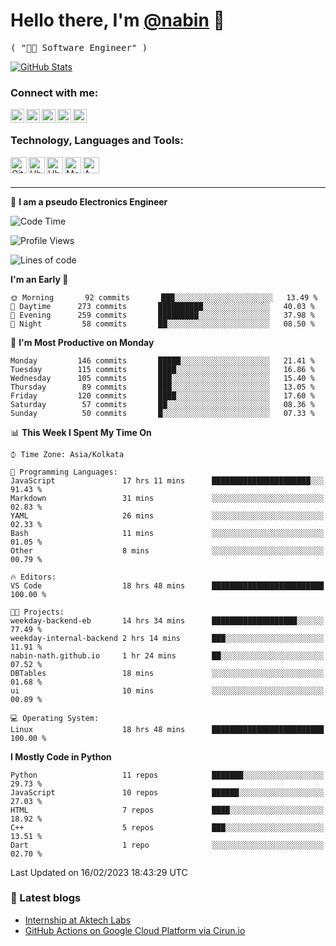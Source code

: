 <!-- <img src="profile_background.png" width="100%"> -->

<p>
  <h1>
    <b>Hello there, I'm <a href="https://github.com/nabin-nath">@nabin</a> 👋</b>
  </h1>
  <p>
    <samp>( "👨‍💻 Software Engineer" )</samp>
  </p>
</p>

<p>
  <a href="https://github.com/nabin-nath">
    <img alt="GitHub Stats" src="https://github-readme-stats.vercel.app/api?username=nabin-nath&show_icons=true&theme=dark&count_private=true&include_all_commits=false" />
  </a>
</p>

### Connect with me:

[<img align="left" alt="nabinnath | Website" width="22px" src="https://user-images.githubusercontent.com/55244069/206904166-939ff829-391e-4fb2-8d98-95ac7aaf22c0.png" />][website]
[<img align="left" alt="nabinnath | LinkedIn" width="22px" src="https://cdn.jsdelivr.net/npm/simple-icons@v3/icons/linkedin.svg" />][linkedin]
[<img align="left" alt="nabinnath | Medium" width="22px" src="https://cdn.jsdelivr.net/npm/simple-icons@v3/icons/medium.svg" />][medium]
[<img align="left" alt="nabinnath | Code Chef" width="22px" src="https://cdn.jsdelivr.net/npm/simple-icons@v3/icons/codechef.svg" />][codechef]
[<img align="left" alt="nabinnath | Twitter" width="22px" src="https://cdn.jsdelivr.net/npm/simple-icons@v3/icons/twitter.svg" />][twitter]

<br />

### Technology, Languages and Tools:

[<img align="left" title="git" alt="Git" width="26px" src="https://user-images.githubusercontent.com/55244069/152323251-ebc5bccf-6ea5-4725-ab92-2eb9b968938a.png" />][git]
[<img align="left" title="c++" alt="Ubuntu" width="26px" src="https://user-images.githubusercontent.com/55244069/152322009-974ab6c1-7e2b-46cd-8228-dc69799b9828.png" />][c++]
[<img align="left" title="react" alt="Ubuntu" width="26px" src="https://user-images.githubusercontent.com/55244069/152323669-c3b4ba4c-301b-4b64-a38d-6948e686abc6.png" />][react]
[<img align="left" title="mongodb" alt="MongoDB" width="26px" src="https://cdn.iconscout.com/icon/free/png-256/mongodb-3-1175138.png" />][mongodb]
[<img align="left" title="aws" alt="AWS" width="26px" src="https://cdn.icon-icons.com/icons2/2407/PNG/512/aws_icon_146074.png" />][aws]


<br />


<br />

---
🚀 **I am a pseudo Electronics Engineer**
<!--START_SECTION:waka-->
![Code Time](http://img.shields.io/badge/Code%20Time-410%20hrs%2037%20mins-blue)

![Profile Views](http://img.shields.io/badge/Profile%20Views-184-blue)

![Lines of code](https://img.shields.io/badge/From%20Hello%20World%20I%27ve%20Written-1%20Million%20lines%20of%20code-blue)

**I'm an Early 🐤** 

```text
🌞 Morning       92 commits       ███░░░░░░░░░░░░░░░░░░░░░░   13.49 % 
🌆 Daytime      273 commits       ██████████░░░░░░░░░░░░░░░   40.03 % 
🌃 Evening      259 commits       █████████░░░░░░░░░░░░░░░░   37.98 % 
🌙 Night         58 commits       ██░░░░░░░░░░░░░░░░░░░░░░░   08.50 % 

```
📅 **I'm Most Productive on Monday** 

```text
Monday         146 commits       █████░░░░░░░░░░░░░░░░░░░░   21.41 % 
Tuesday        115 commits       ████░░░░░░░░░░░░░░░░░░░░░   16.86 % 
Wednesday      105 commits       ███░░░░░░░░░░░░░░░░░░░░░░   15.40 % 
Thursday        89 commits       ███░░░░░░░░░░░░░░░░░░░░░░   13.05 % 
Friday         120 commits       ████░░░░░░░░░░░░░░░░░░░░░   17.60 % 
Saturday        57 commits       ██░░░░░░░░░░░░░░░░░░░░░░░   08.36 % 
Sunday          50 commits       █░░░░░░░░░░░░░░░░░░░░░░░░   07.33 % 

```


📊 **This Week I Spent My Time On** 

```text
⌚︎ Time Zone: Asia/Kolkata

💬 Programming Languages: 
JavaScript               17 hrs 11 mins      ██████████████████████░░░   91.43 % 
Markdown                 31 mins             ░░░░░░░░░░░░░░░░░░░░░░░░░   02.83 % 
YAML                     26 mins             ░░░░░░░░░░░░░░░░░░░░░░░░░   02.33 % 
Bash                     11 mins             ░░░░░░░░░░░░░░░░░░░░░░░░░   01.05 % 
Other                    8 mins              ░░░░░░░░░░░░░░░░░░░░░░░░░   00.79 % 

🔥 Editors: 
VS Code                  18 hrs 48 mins      █████████████████████████   100.00 % 

🐱‍💻 Projects: 
weekday-backend-eb       14 hrs 34 mins      ███████████████████░░░░░░   77.49 % 
weekday-internal-backend 2 hrs 14 mins       ███░░░░░░░░░░░░░░░░░░░░░░   11.91 % 
nabin-nath.github.io     1 hr 24 mins        ██░░░░░░░░░░░░░░░░░░░░░░░   07.52 % 
DBTables                 18 mins             ░░░░░░░░░░░░░░░░░░░░░░░░░   01.68 % 
ui                       10 mins             ░░░░░░░░░░░░░░░░░░░░░░░░░   00.89 % 

💻 Operating System: 
Linux                    18 hrs 48 mins      █████████████████████████   100.00 % 

```

**I Mostly Code in Python** 

```text
Python                   11 repos            ███████░░░░░░░░░░░░░░░░░░   29.73 % 
JavaScript               10 repos            ██████░░░░░░░░░░░░░░░░░░░   27.03 % 
HTML                     7 repos             ████░░░░░░░░░░░░░░░░░░░░░   18.92 % 
C++                      5 repos             ███░░░░░░░░░░░░░░░░░░░░░░   13.51 % 
Dart                     1 repo              ░░░░░░░░░░░░░░░░░░░░░░░░░   02.70 % 

```



 Last Updated on 16/02/2023 18:43:29 UTC
<!--END_SECTION:waka-->

### 📕 Latest blogs

<!-- BLOG-POST-LIST:START -->
- [Internship at Aktech Labs](/posts/aktech-labs-intern/)
- [GitHub Actions on Google Cloud Platform via Cirun.io](https://medium.com/@nabinnath9/github-actions-on-google-cloud-platform-via-cirun-io-28a36c3b1c22?source=rss-51e400dd2d27------2)
<!-- BLOG-POST-LIST:END -->


[vscode]: https://code.visualstudio.com/
[javascript]: https://www.w3schools.com/js/DEFAULT.asp
[nodejs]: https://nodejs.org/en/
[mongodb]: https://www.mongodb.com/
[gremlin]: https://tinkerpop.apache.org/
[java]: https://www.java.com/en/
[php]: https://www.php.net/
[golang]: https://go.dev/
[typescript]: https://www.typescriptlang.org/
[mysql]: https://www.mysql.com/
[neo4j]: https://neo4j.com/
[arangodb]: https://www.arangodb.com/
[ubuntu]: https://ubuntu.com/
[phpstrom]: https://www.jetbrains.com/phpstorm/
[intellij]: https://www.jetbrains.com/idea/
[pycharm]: https://www.jetbrains.com/pycharm/
[goland]: https://www.jetbrains.com/go/
[kubernetes]: https://kubernetes.io/
[terraform]: https://www.hashicorp.com/products/terraform
[laravel]: https://laravel.com/
[express]: https://expressjs.com/
[flask]: https://flask.palletsprojects.com/en/2.0.x/
[python]: https://www.python.org/
[spring]: https://spring.io/projects/spring-boot
[redis]: https://redis.io/
[docker]: https://www.docker.com/
[aws]: https://aws.amazon.com/
[socketIO]: https://socket.io/
[kafka]: https://kafka.apache.org/
[plsql]: https://www.postgresql.org/
[git]: https://git-scm.com/
[elasticsearch]: https://git-scm.com/
[kibana]: https://git-scm.com/
[website]: http://nabin-nath.github.io/
[medium]: https://medium.com/@nabinnath9/
[codechef]: http://codechef.com/users/nabinnath9/
[twitter]: https://twitter.com/nabin_nath9
[facebook]: https://www.facebook.com/people/Nabin-Nath/100006391395983/
[linkedin]: https://www.linkedin.com/in/nabinnath9/
[c++]: https://www.cplusplus.com/reference/
[react]: https://reactjs.org/

